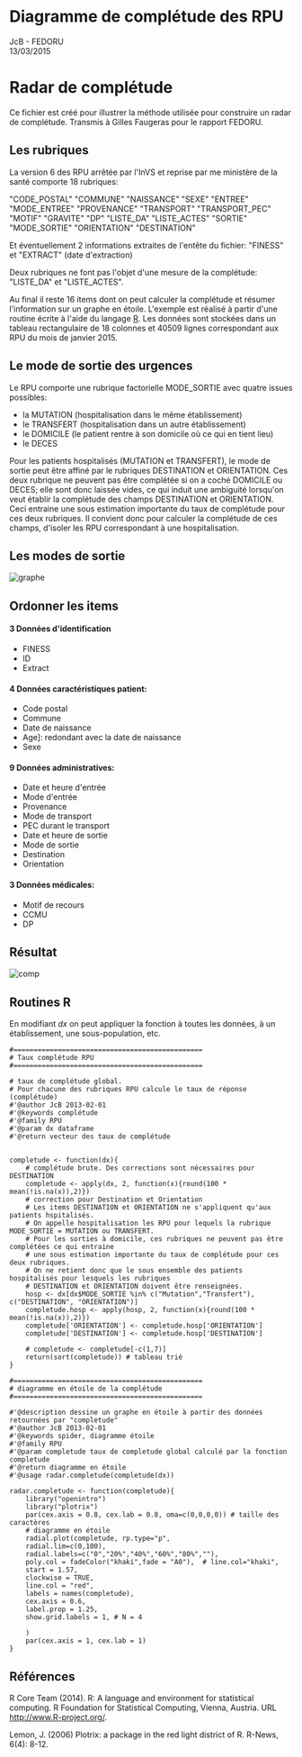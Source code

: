 # Diagramme de complétude des RPU
JcB - FEDORU  
13/03/2015  

Radar de complétude
===================

Ce fichier est créé pour illustrer la méthode utilisée pour construire un radar de complétude.
Transmis à Gilles Faugeras pour le rapport FEDORU.

Les rubriques
-------------

La version 6 des RPU arrêtée par l'InVS et reprise par me ministère de la santé comporte 18 rubriques:

"CODE_POSTAL"   "COMMUNE"  "NAISSANCE" "SEXE" "ENTREE" "MODE_ENTREE" "PROVENANCE" "TRANSPORT"     "TRANSPORT_PEC"
"MOTIF" "GRAVITE"  "DP" "LISTE_DA"  "LISTE_ACTES"
"SORTIE" "MODE_SORTIE" "ORIENTATION"  "DESTINATION"

Et éventuellement 2 informations extraites de l'entête du fichier:
"FINESS" et "EXTRACT" (date d'extraction)   
                        
Deux rubriques ne font pas l'objet d'une mesure de la complétude: "LISTE_DA" et "LISTE_ACTES".

Au final il reste 16 items dont on peut calculer la complétude et résumer l'information sur un graphe en étoile. L'exemple est réalisé à partir d'une routine écrite à l'aide du langage [R](). Les données sont stockées dans un tableau rectangulaire de 18 colonnes et 40509 lignes correspondant aux RPU du mois de janvier 2015.

Le mode de sortie des urgences
------------------------------

Le RPU comporte une rubrique factorielle MODE_SORTIE avec quatre issues possibles:

- la MUTATION (hospitalisation dans le même établissement)
- le TRANSFERT (hospitalisation dans un autre établissement)
- le DOMICILE (le patient rentre à son domicile où ce qui en tient lieu)
- le DECES

Pour les patients hospitalisés (MUTATION et TRANSFERT), le mode de sortie peut être affiné par le rubriques DESTINATION et ORIENTATION.
Ces deux rubrique ne peuvent pas être complétée si on a coché DOMICILE ou DECES; elle sont donc laissée vides, ce qui induit une ambiguité lorsqu'on veut établir la complétude des champs DESTINATION et ORIENTATION. Ceci entraine une sous estimation importante du taux de complétude pour ces deux rubriques. Il convient donc pour calculer la complétude de ces champs, d'isoler les RPU correspondant à une hospitalisation.

Les modes de sortie
-------------------


![graphe](mode_sortie.png)

Ordonner les items
------------------

#### 3 Données d'identification

- FINESS
- ID
- Extract

#### 4 Données caractéristiques patient:

- Code postal
- Commune
- Date de naissance
- Age]: redondant avec la date de naissance
- Sexe

#### 9 Données administratives:

- Date et heure d'entrée
- Mode d'entrée
- Provenance
- Mode de transport
- PEC durant le transport
- Date et heure de sortie
- Mode de sortie
- Destination
- Orientation

#### 3 Données médicales:

- Motif de recours
- CCMU
- DP

 

Résultat
--------

![comp](../rapport_2014_files/figure-html/completude-2.png)


Routines R
----------

En modifiant _dx_ on peut appliquer la fonction à toutes les données, à un établissement, une sous-population, etc.

```{}
#===============================================
# Taux complétude RPU
#===============================================

# taux de complétude global. 
# Pour chacune des rubriques RPU calcule le taux de réponse (complétude)
#'@author JcB 2013-02-01
#'@keywords complétude
#'@family RPU
#'@param dx dataframe
#'@return vecteur des taux de complétude


completude <- function(dx){
    # complétude brute. Des corrections sont nécessaires pour DESTINATION
    completude <- apply(dx, 2, function(x){round(100 * mean(!is.na(x)),2)})
    # correction pour Destination et Orientation
    # Les items DESTINATION et ORIENTATION ne s'appliquent qu'aux patients hspitalisés. 
    # On appelle hospitalisation les RPU pour lequels la rubrique MODE_SORTIE = MUTATION ou TRANSFERT. 
    # Pour les sorties à domicile, ces rubriques ne peuvent pas être complétées ce qui entraine 
    # une sous estimation importante du taux de complétude pour ces deux rubriques. 
    # On ne retient donc que le sous ensemble des patients hospitalisés pour lesquels les rubriques 
    # DESTINATION et ORIENTATION doivent être renseignées.
    hosp <- dx[dx$MODE_SORTIE %in% c("Mutation","Transfert"), c("DESTINATION", "ORIENTATION")]
    completude.hosp <- apply(hosp, 2, function(x){round(100 * mean(!is.na(x)),2)})
    completude['ORIENTATION'] <- completude.hosp['ORIENTATION']
    completude['DESTINATION'] <- completude.hosp['DESTINATION']
    
    # completude <- completude[-c(1,7)]
    return(sort(completude)) # tableau trié
}

#===============================================
# diagramme en étoile de la complétude
#===============================================

#'@description dessine un graphe en étoile à partir des données retournées par "completude"
#'@author JcB 2013-02-01
#'@keywords spider, diagramme étoile
#'@family RPU
#'@param completude taux de completude global calculé par la fonction completude
#'@return diagramme en étoile
#'@usage radar.completude(completude(dx))

radar.completude <- function(completude){
    library("openintro")
    library("plotrix")
    par(cex.axis = 0.8, cex.lab = 0.8, oma=c(0,0,0,0)) # taille des caractères
    # diagramme en étoile
    radial.plot(completude, rp.type="p", 
    radial.lim=c(0,100), 
    radial.labels=c("0","20%","40%","60%","80%",""),
    poly.col = fadeColor("khaki",fade = "A0"),  # line.col="khaki",
    start = 1.57, 
    clockwise = TRUE, 
    line.col = "red", 
    labels = names(completude), 
    cex.axis = 0.6,
    label.prop = 1.25, 
    show.grid.labels = 1, # N = 4
   
    )
    par(cex.axis = 1, cex.lab = 1)
}

```

Références
----------

R Core Team (2014). R: A language and environment for statistical computing. R Foundation for Statistical Computing, Vienna,
  Austria. URL http://www.R-project.org/.

 Lemon, J. (2006) Plotrix: a package in the red light district of R. R-News, 6(4): 8-12.
